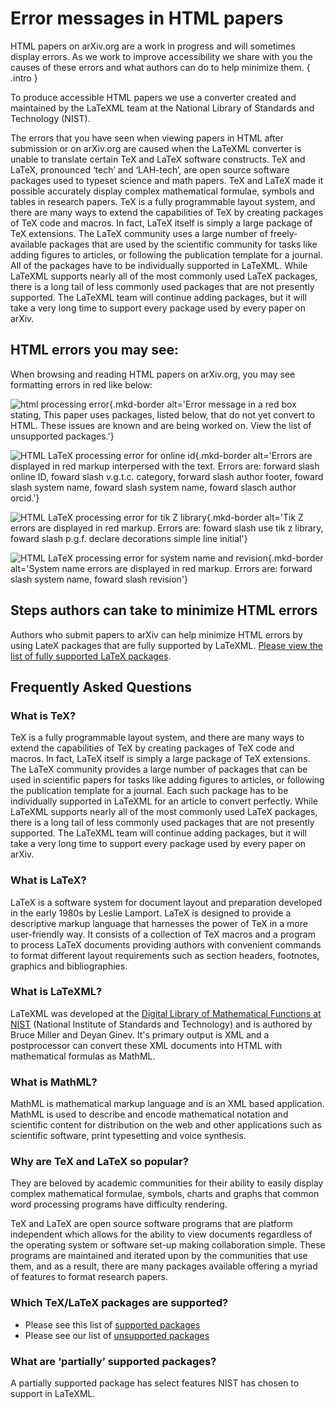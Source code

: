 # Error messages in HTML papers

HTML papers on arXiv.org are a work in progress and will sometimes display errors. As we work to improve accessibility we share with you the causes of these errors and what authors can do to help minimize them.
{ .intro }

To produce accessible HTML papers we use a converter created and maintained by the LaTeXML team at the National Library of Standards and Technology (NIST). 

The errors that you have seen when viewing papers in HTML after submission or on arXiv.org are caused when the LaTeXML converter is unable to translate certain TeX and LaTeX software constructs. TeX and LaTeX, pronounced ‘tech’ and ‘LAH-tech’, are open source software packages used to typeset science and math papers. TeX and LaTeX made it possible accurately display complex mathematical formulae, symbols and tables in research papers. TeX is a fully programmable layout system, and there are many ways to extend the capabilities of TeX by creating packages of TeX code and macros. In fact, LaTeX itself is simply a large package of TeX extensions. The LaTeX community uses a large number of freely-available packages that are used by the scientific community for tasks like adding figures to articles, or following the publication template for a journal. All of the packages have to be individually supported in LaTeXML. While LaTeXML supports nearly all of the most commonly used LaTeX packages, there is a long tail of less commonly used packages that are not presently supported. The LaTeXML team will continue adding packages, but it will take a very long time to support every package used by every paper on arXiv.


## HTML errors you may see:

When browsing and reading HTML papers on arXiv.org, you may see formatting errors in red like below: 

![html processing error](images/author_submssn_error.png){.mkd-border alt='Error message in a red box stating, This paper uses packages, listed below, that do not yet convert to HTML. These issues are known and are being worked on. View the list of unsupported packages.'}

![HTML LaTeX processing error for online id](images/reader-error-01.png){.mkd-border alt='Errors are displayed in red markup interpersed with the text. Errors are: forward slash online ID, foward slash v.g.t.c. category, forward slash author footer, foward slash system name, foward slash system name, foward slasch author orcid.'}

![HTML LaTeX processing error for tik Z library](images/reader-error-02.png){.mkd-border alt='Tik Z errors are displayed in red markup. Errors are: foward slash use tik z library, foward slash p.g.f. declare decorations simple line initial'}

![HTML LaTeX processing error for system name and revision](images/reader-error-03.png){.mkd-border alt='System name errors are displayed in red markup. Errors are: forward slash system name, foward slash revision'}

## Steps authors can take to minimize HTML errors
Authors who submit papers to arXiv can help minimize HTML errors by using LateX packages that are fully supported by LaTeXML. [Please view the list of fully supported LaTeX packages](https://github.com/brucemiller/LaTeXML/tree/master/lib/LaTeXML/Package).

## Frequently Asked Questions

### What is TeX?
TeX is a fully programmable layout system, and there are many ways to extend the capabilities of TeX by creating packages of TeX code and macros. In fact, LaTeX itself is simply a large package of TeX extensions. The LaTeX community provides a large number of packages that can be used in scientific papers for tasks like adding figures to articles, or following the publication template for a journal. Each such package has to be individually supported in LaTeXML for an article to convert perfectly. While LaTeXML supports nearly all of the most commonly used LaTeX packages, there is a long tail of less commonly used packages that are not presently supported. The LaTeXML team will continue adding packages, but it will take a very long time to support every package used by every paper on arXiv. 

### What is LaTeX?
LaTeX is a software system for document layout and preparation developed in the early 1980s by Leslie Lamport. LaTeX is designed to provide a descriptive markup language that harnesses the power of TeX in a more user-friendly way. It consists of a collection of TeX macros and a program to process LaTeX documents providing authors with convenient commands to format different layout requirements such as section headers, footnotes, graphics and bibliographies.

### What is LaTeXML?

LaTeXML was developed at the [Digital Library of Mathematical Functions at NIST](https://math.nist.gov/) (National Institute of Standards and Technology) and is authored by Bruce Miller and Deyan Ginev. It's primary output is XML and a postprocessor can convert these XML documents into HTML with mathematical formulas as MathML. 

### What is MathML?
MathML is mathematical markup language and is an XML based application. MathML is used to describe and encode mathematical notation and scientific content for distribution on the web and other applications such as scientific software, print typesetting and voice synthesis. 

### Why are TeX and LaTeX so popular? 
They are beloved by academic communities for their ability to easily display complex mathematical formulae, symbols, charts and graphs that common word processing programs have difficulty rendering.

TeX and LaTeX are open source software programs  that  are platform independent which allows for the ability to view documents regardless of the operating system or software set-up making collaboration simple. These programs are maintained and iterated upon by the communities that use them, and as a result, there are many packages available offering a myriad of features to format research papers. 

### Which TeX/LaTeX packages are supported?
- Please see this list of [supported packages](https://github.com/brucemiller/LaTeXML/tree/master/lib/LaTeXML/Package)
- Please see our list of [unsupported packages](https://github.com/brucemiller/LaTeXML/wiki/Porting-LaTeX-packages-for-LaTeXML)

### What are ‘partially’ supported packages? 

A partially supported package has select features NIST has chosen to support in LaTeXML. 
